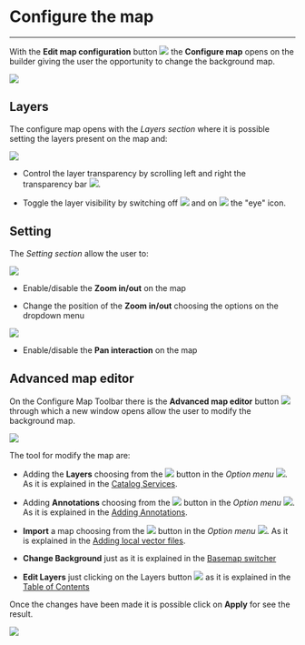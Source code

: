 # Configure the map
**********************

With the **Edit map configuration** button <img src="../img/button/configure-map-button.jpg" class="ms-docbutton"/>  the **Configure map** opens on the builder giving the user the opportunity to change the background map.

<img src="../img/configure-map/configure-map.jpg" class="ms-docimage"/>

## Layers 

The configure map opens with the *Layers section* where it is possible setting the layers present on the map and:

<img src="../img/configure-map/layers-conf.jpg" class="ms-docimage"/>

* Control the layer transparency by scrolling left and right the transparency bar <img src="../img/toc/transparency-bar.jpg" class="ms-docbutton" style="max-height:20px"/>.

* Toggle the layer visibility by switching off <img src="../img/button/eyeoff.jpg" class="ms-docbutton"/> and on <img src="../img/button/eyeon.jpg" class="ms-docbutton"/> the "eye" icon.

## Setting 

The *Setting section* allow the user to:

<img src="../img/configure-map/setting-conf.jpg" class="ms-docimage"/>

* Enable/disable the **Zoom in/out** on the map

* Change the position of the **Zoom in/out** choosing the options on the dropdown menu

<img src="../img/configure-map/position-zoom.jpg" class="ms-docimage"/>

* Enable/disable the **Pan interaction** on the map

## Advanced map editor

On the Configure Map Toolbar there is the **Advanced map editor** button <img src="../img/button/edit_button.jpg" class="ms-docbutton"/> through which a new window opens allow the user to modify the background map.

<img src="../img/configure-map/ad-edit-map.jpg" class="ms-docimage"/>

The tool for modify the map are:

* Adding the **Layers** choosing from the <img src="../img/catalog/catalog-option.jpg" class="ms-docbutton" style="max-height:20px;"/> button in the *Option menu* <img src="../img/button/burger.jpg" class="ms-docbutton"/>. As it is explained in the [Catalog Services](catalog.md).

* Adding  **Annotations** choosing from the <img src="../img/button/annotation-option.jpg" class="ms-docbutton" style="max-height:20px;"/> button in the *Option menu* <img src="../img/button/burger.jpg" class="ms-docbutton"/>. As it is explained in the [Adding Annotations](annotations.md).

* **Import** a map choosing from the <img src="../img/button/import-button.jpg" class="ms-docbutton" style="max-height:20px;"/> button in the *Option menu* <img src="../img/button/burger.jpg" class="ms-docbutton"/>. As it is explained in the [Adding local vector files](local-files.md).

* **Change Background** just as it is explained in the [Basemap switcher](basemap.md)

* **Edit Layers** just clicking on the Layers button <img src="../img/button/show-layers.jpg" class="ms-docbutton"/>  as it is explained in the [Table of Contents](toc.md)

Once the changes have been made it is possible click on **Apply** for see the result.

<img src="../img/configure-map/map-backg-inline.jpg" class="ms-docimage"/>




